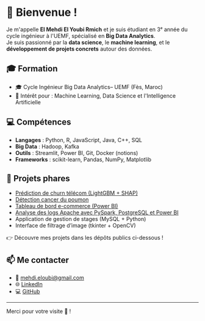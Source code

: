 # 👋 Bienvenue !

Je m'appelle **El Mehdi El Youbi Rmich** et je suis étudiant en 3ᵉ année du cycle ingénieur à l'UEMF, spécialisé en **Big Data Analytics**.  
Je suis passionné par la **data science**, le **machine learning**, et le **développement de projets concrets** autour des données.

## 🎓 Formation

- 🎓 Cycle Ingénieur Big Data Analytics– UEMF (Fès, Maroc)
- 🔬 Intérêt pour : Machine Learning, Data Science et l'Intelligence Artificielle

## 💻 Compétences

- **Langages** : Python, R, JavaScript, Java, C++, SQL
- **Big Data** : Hadoop, Kafka
- **Outils** : Streamlit, Power BI, Git, Docker (notions)
- **Frameworks** : scikit-learn, Pandas, NumPy, Matplotlib

## 📌 Projets phares

- [Prédiction de churn télécom (LightGBM + SHAP)](https://github.com/elmehdi03/churn_prediction_dashboard)
- [Détection cancer du poumon](https://github.com/elmehdi03/Cancer-Detection-ML)
- [Tableau de bord e-commerce (Power BI)](https://github.com/elmehdi03/Sales-Decision-Dashboard-Power-BI)
- [Analyse des logs Apache avec PySpark, PostgreSQL et Power BI](https://github.com/elmehdi03/apache-log-analysis-spark-powerbi)
- Application de gestion de stages (MySQL + Python)
- Interface de filtrage d’image (tkinter + OpenCV)

👉 Découvre mes projets dans les dépôts publics ci-dessous !

## 📫 Me contacter

- 📧 mehdi.eloubi@gmail.com  
- 🌐 [LinkedIn](https://www.linkedin.com/in/el-mehdi-el-youbi-rmich-574941249)  
- 💻 [GitHub](https://github.com/elmehdi03)

---

Merci pour votre visite 🙌 !
